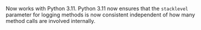 Now works with Python 3.11.
Python 3.11 now ensures that the `stacklevel` parameter for logging methods is now consistent independent of how many method calls are involved internally.
